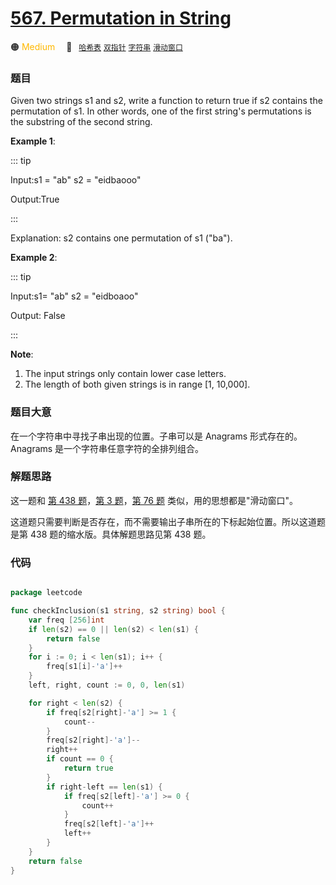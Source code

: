 # [567. Permutation in String](https://leetcode.com/problems/permutation-in-string/)

🟠 <font color=#ffb800>Medium</font>&emsp; 🔖&ensp; [`哈希表`](../solution/哈希表.md) [`双指针`](../solution/双指针.md) [`字符串`](../solution/字符串.md) [`滑动窗口`](../solution/滑动窗口.md)

### 题目

Given two strings s1 and s2, write a function to return true if s2 contains the permutation of s1. In other words, one of the first string's permutations is the substring of the second string.

**Example 1**:

::: tip

Input:s1 = "ab" s2 = "eidbaooo"

Output:True

:::

Explanation: s2 contains one permutation of s1 ("ba").

**Example 2**:

::: tip

Input:s1= "ab" s2 = "eidboaoo"

Output: False

:::

**Note**:

1. The input strings only contain lower case letters.
2. The length of both given strings is in range [1, 10,000].

### 题目大意

在一个字符串中寻找子串出现的位置。子串可以是 Anagrams 形式存在的。Anagrams 是一个字符串任意字符的全排列组合。

### 解题思路

这一题和 [第 438 题](./0438.md)，[第 3 题](./0003.md)，[第 76 题](./0076.md) 类似，用的思想都是"滑动窗口"。

这道题只需要判断是否存在，而不需要输出子串所在的下标起始位置。所以这道题是第 438 题的缩水版。具体解题思路见第 438 题。

### 代码

```go

package leetcode

func checkInclusion(s1 string, s2 string) bool {
	var freq [256]int
	if len(s2) == 0 || len(s2) < len(s1) {
		return false
	}
	for i := 0; i < len(s1); i++ {
		freq[s1[i]-'a']++
	}
	left, right, count := 0, 0, len(s1)

	for right < len(s2) {
		if freq[s2[right]-'a'] >= 1 {
			count--
		}
		freq[s2[right]-'a']--
		right++
		if count == 0 {
			return true
		}
		if right-left == len(s1) {
			if freq[s2[left]-'a'] >= 0 {
				count++
			}
			freq[s2[left]-'a']++
			left++
		}
	}
	return false
}

```
